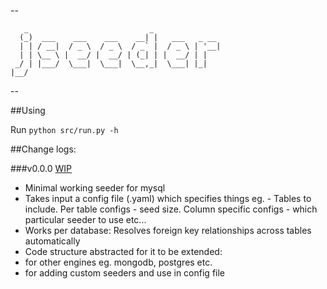 --

       _                           _               
      (_)  ___    ___    ___    __| |   ___   _ __ 
      | | / __|  / _ \  / _ \  / _` |  / _ \ | '__|
      | | \__ \ |  __/ |  __/ | (_| | |  __/ | |   
     _/ | |___/  \___|  \___|  \__,_|  \___| |_|   
    |__/                                           

--

##Using

Run `python src/run.py -h`


##Change logs:

###v0.0.0 [WIP](https://github.com/jitendra-1217/jseeder/issues?q=is%3Aopen+is%3Aissue+milestone%3Av0.0.0)


- Minimal working seeder for mysql
 - Takes input a config file (.yaml) which specifies things eg. - Tables to include. Per table configs - seed size. Column specific configs - which particular seeder to use etc...
 - Works per database: Resolves foreign key relationships across tables automatically
- Code structure abstracted for it to be extended:
 - for other engines eg. mongodb, postgres etc.
 - for adding custom seeders and use in config file
